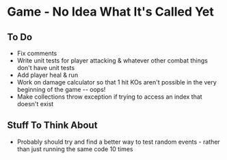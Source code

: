 # Game - No Idea What It's Called Yet

## To Do
* Fix comments
* Write unit tests for player attacking & whatever other combat things don't have unit tests
* Add player heal & run
* Work on damage calculator so that 1 hit KOs aren't possible in the very beginning of the game -- oops!
* Make collections throw exception if trying to access an index that doesn't exist

## Stuff To Think About
* Probably should try and find a better way to test random events - rather than just running the same code 10 times